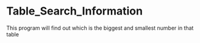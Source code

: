 # Table_Search_Information
This program will find out which is the biggest and smallest number in that table
